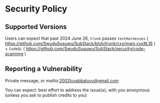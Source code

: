 # Security Policy

## Supported Versions

Users can expect that past 2024 June 26, `trunk` passes `testHarnesses` ( https://github.com/SwuduSusuwu/SubStack/blob/trunk/cxx/main.cxx#L16 ) + `CodeQL` ( https://github.com/SwuduSusuwu/SubStack/security/code-scanning )

## Reporting a Vulnerability

Private message, or mailto:2002luvabbaluvu@gmail.com

You can expect:
    best effort to address the issue(s);
    with you anonymous (unless you ask to publish credits to you)
